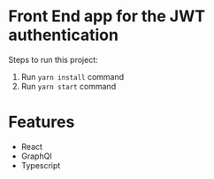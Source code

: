 # Front End app for the JWT authentication

Steps to run this project:

1. Run `yarn install` command
2. Run `yarn start` command

# Features

- React
- GraphQl
- Typescript
